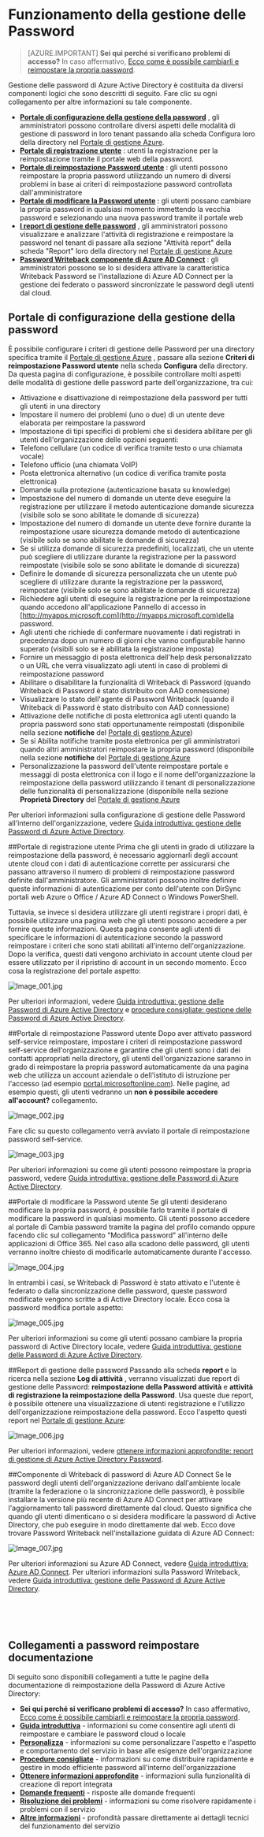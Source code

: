 <properties
    pageTitle="Come funziona: gestione delle Password Azure Active Directory | Microsoft Azure"
    description="Informazioni sui diversi componenti di Azure Active Directory gestione delle Password, inclusi nel punto in cui gli utenti registrare, reimpostare e cambiano le password e in cui gli amministratori di configurano, creare un report sul e attivare la gestione delle password di Active Directory locale."
    services="active-directory"
    documentationCenter=""
    authors="asteen"
    manager="femila"
    editor="curtand"/>

<tags
    ms.service="active-directory"
    ms.workload="identity"
    ms.tgt_pltfrm="na"
    ms.devlang="na"
    ms.topic="article"
    ms.date="07/12/2016"
    ms.author="asteen"/>

# <a name="how-password-management-works"></a>Funzionamento della gestione delle Password

> [AZURE.IMPORTANT] **Sei qui perché si verificano problemi di accesso?** In caso affermativo, [Ecco come è possibile cambiarli e reimpostare la propria password](active-directory-passwords-update-your-own-password.md).

Gestione delle password di Azure Active Directory è costituita da diversi componenti logici che sono descritti di seguito.  Fare clic su ogni collegamento per altre informazioni su tale componente.

- [**Portale di configurazione della gestione della password**](#password-management-configuration-portal) , gli amministratori possono controllare diversi aspetti delle modalità di gestione di password in loro tenant passando alla scheda Configura loro della directory nel [Portale di gestione Azure](https://manage.windowsazure.com).
- [**Portale di registrazione utente**](#user-registration-portal) : utenti la registrazione per la reimpostazione tramite il portale web della password.
- [**Portale di reimpostazione Password utente**](#user-password-reset-portal) : gli utenti possono reimpostare la propria password utilizzando un numero di diversi problemi in base ai criteri di reimpostazione password controllata dall'amministratore
- [**Portale di modificare la Password utente**](#user-password-change-portal) : gli utenti possano cambiare la propria password in qualsiasi momento immettendo la vecchia password e selezionando una nuova password tramite il portale web
- [**I report di gestione delle password**](#password-management-reports) , gli amministratori possono visualizzare e analizzare l'attività di registrazione e reimpostare la password nel tenant di passare alla sezione "Attività report" della scheda "Report" loro della directory nel [Portale di gestione Azure](https://manage.windowsazure.com)
- [**Password Writeback componente di Azure AD Connect**](#password-writeback-component-of-azure-ad-connect) : gli amministratori possono se lo si desidera attivare la caratteristica Writeback Password se l'installazione di Azure AD Connect per la gestione dei federato o password sincronizzate le password degli utenti dal cloud.

## <a name="password-management-configuration-portal"></a>Portale di configurazione della gestione della password
È possibile configurare i criteri di gestione delle Password per una directory specifica tramite il [Portale di gestione Azure](https://manage.windowsazure.com) , passare alla sezione **Criteri di reimpostazione Password utente** nella scheda **Configura** della directory.  Da questa pagina di configurazione, è possibile controllare molti aspetti delle modalità di gestione delle password parte dell'organizzazione, tra cui:

- Attivazione e disattivazione di reimpostazione della password per tutti gli utenti in una directory
- Impostare il numero dei problemi (uno o due) di un utente deve elaborata per reimpostare la password
- Impostazione di tipi specifici di problemi che si desidera abilitare per gli utenti dell'organizzazione delle opzioni seguenti:
 - Telefono cellulare (un codice di verifica tramite testo o una chiamata vocale)
 - Telefono ufficio (una chiamata VoIP)
 - Posta elettronica alternativo (un codice di verifica tramite posta elettronica)
 - Domande sulla protezione (autenticazione basata su knowledge)
- Impostazione del numero di domande un utente deve eseguire la registrazione per utilizzare il metodo autenticazione domande sicurezza (visibile solo se sono abilitate le domande di sicurezza)
- Impostazione del numero di domande un utente deve fornire durante la reimpostazione usare sicurezza domande metodo di autenticazione (visibile solo se sono abilitate le domande di sicurezza)
- Se si utilizza domande di sicurezza predefiniti, localizzati, che un utente può scegliere di utilizzare durante la registrazione per la password reimpostate (visibile solo se sono abilitate le domande di sicurezza)
- Definire le domande di sicurezza personalizzata che un utente può scegliere di utilizzare durante la registrazione per la password, reimpostare (visibile solo se sono abilitate le domande di sicurezza)
- Richiedere agli utenti di eseguire la registrazione per la reimpostazione quando accedono all'applicazione Pannello di accesso in [http://myapps.microsoft.com](http://myapps.microsoft.com)della password.
- Agli utenti che richiede di confermare nuovamente i dati registrati in precedenza dopo un numero di giorni che vanno configurabile hanno superato (visibili solo se è abilitata la registrazione imposta)
- Fornire un messaggio di posta elettronica dell'help desk personalizzato o un URL che verrà visualizzato agli utenti in caso di problemi di reimpostazione password
- Abilitare o disabilitare la funzionalità di Writeback di Password (quando Writeback di Password è stato distribuito con AAD connessione)
- Visualizzare lo stato dell'agente di Password Writeback (quando il Writeback di Password è stato distribuito con AAD connessione)
- Attivazione delle notifiche di posta elettronica agli utenti quando la propria password sono stati opportunamente reimpostati (disponibile nella sezione **notifiche** del [Portale di gestione Azure](https://manage.windowsazure.com))
- Se si Abilita notifiche tramite posta elettronica per gli amministratori quando altri amministratori reimpostare la propria password (disponibile nella sezione **notifiche** del [Portale di gestione Azure](https://manage.windowsazure.com)
- Personalizzazione la password dell'utente reimpostare portale e messaggi di posta elettronica con il logo e il nome dell'organizzazione la reimpostazione della password utilizzando il tenant di personalizzazione delle funzionalità di personalizzazione (disponibile nella sezione **Proprietà Directory** del [Portale di gestione Azure](https://manage.windowsazure.com)

Per ulteriori informazioni sulla configurazione di gestione delle Password all'interno dell'organizzazione, vedere [Guida introduttiva: gestione delle Password di Azure Active Directory](active-directory-passwords-getting-started.md).

##<a name="user-registration-portal"></a>Portale di registrazione utente
Prima che gli utenti in grado di utilizzare la reimpostazione della password, è necessario aggiornarli degli account utente cloud con i dati di autenticazione corrette per assicurarsi che passano attraverso il numero di problemi di reimpostazione password definite dall'amministratore.  Gli amministratori possono inoltre definire queste informazioni di autenticazione per conto dell'utente con DirSync portali web Azure o Office / Azure AD Connect o Windows PowerShell.

Tuttavia, se invece si desidera utilizzare gli utenti registrare i propri dati, è possibile utilizzare una pagina web che gli utenti possono accedere a per fornire queste informazioni.  Questa pagina consente agli utenti di specificare le informazioni di autenticazione secondo la password reimpostare i criteri che sono stati abilitati all'interno dell'organizzazione.  Dopo la verifica, questi dati vengono archiviato in account utente cloud per essere utilizzato per il ripristino di account in un secondo momento. Ecco cosa la registrazione del portale aspetto:

  ![][001]

Per ulteriori informazioni, vedere [Guida introduttiva: gestione delle Password di Azure Active Directory](active-directory-passwords-getting-started.md) e [procedure consigliate: gestione delle Password di Azure Active Directory](active-directory-passwords-best-practices.md).

##<a name="user-password-reset-portal"></a>Portale di reimpostazione Password utente
Dopo aver attivato password self-service reimpostare, impostare i criteri di reimpostazione password self-service dell'organizzazione e garantire che gli utenti sono i dati dei contatti appropriati nella directory, gli utenti dell'organizzazione saranno in grado di reimpostare la propria password automaticamente da una pagina web che utilizza un account aziendale o dell'istituto di istruzione per l'accesso (ad esempio [portal.microsoftonline.com](https://portal.microsoftonline.com)). Nelle pagine, ad esempio questi, gli utenti vedranno un **non è possibile accedere all'account?** collegamento.

  ![][002]

Fare clic su questo collegamento verrà avviato il portale di reimpostazione password self-service.

  ![][003]

Per ulteriori informazioni su come gli utenti possono reimpostare la propria password, vedere [Guida introduttiva: gestione delle Password di Azure Active Directory](active-directory-passwords-getting-started.md).

##<a name="user-password-change-portal"></a>Portale di modificare la Password utente
Se gli utenti desiderano modificare la propria password, è possibile farlo tramite il portale di modificare la password in qualsiasi momento.  Gli utenti possono accedere al portale di Cambia password tramite la pagina del profilo comando oppure facendo clic sul collegamento "Modifica password" all'interno delle applicazioni di Office 365.  Nel caso alla scadono delle password, gli utenti verranno inoltre chiesto di modificarle automaticamente durante l'accesso.

  ![][004]

In entrambi i casi, se Writeback di Password è stato attivato e l'utente è federato o dalla sincronizzazione delle password, queste password modificate vengono scritte a di Active Directory locale. Ecco cosa la password modifica portale aspetto:

  ![][005]

Per ulteriori informazioni su come gli utenti possano cambiare la propria password di Active Directory locale, vedere [Guida introduttiva: gestione delle Password di Azure Active Directory](active-directory-passwords-getting-started.md).

##<a name="password-management-reports"></a>Report di gestione delle password
Passando alla scheda **report** e la ricerca nella sezione **Log di attività** , verranno visualizzati due report di gestione delle Password: **reimpostazione della Password attività** e **attività di registrazione la reimpostazione della Password**.  Usa queste due report, è possibile ottenere una visualizzazione di utenti registrazione e l'utilizzo dell'organizzazione reimpostazione della password. Ecco l'aspetto questi report nel [Portale di gestione Azure](https://manage.windowsazure.com):

  ![][006]

Per ulteriori informazioni, vedere [ottenere informazioni approfondite: report di gestione di Azure Active Directory Password](active-directory-passwords-get-insights.md).

##<a name="password-writeback-component-of-azure-ad-connect"></a>Componente di Writeback di password di Azure AD Connect
Se le password degli utenti dell'organizzazione derivano dall'ambiente locale (tramite la federazione o la sincronizzazione delle password), è possibile installare la versione più recente di Azure AD Connect per attivare l'aggiornamento tali password direttamente dal cloud.  Questo significa che quando gli utenti dimenticano o si desidera modificare la password di Active Directory, che può eseguire in modo direttamente dal web.  Ecco dove trovare Password Writeback nell'installazione guidata di Azure AD Connect:

  ![][007]

Per ulteriori informazioni su Azure AD Connect, vedere [Guida introduttiva: Azure AD Connect](active-directory-aadconnect.md). Per ulteriori informazioni sulla Password Writeback, vedere [Guida introduttiva: gestione delle Password di Azure Active Directory](active-directory-passwords-getting-started.md).


<br/>
<br/>
<br/>

## <a name="links-to-password-reset-documentation"></a>Collegamenti a password reimpostare documentazione
Di seguito sono disponibili collegamenti a tutte le pagine della documentazione di reimpostazione della Password di Azure Active Directory:

* **Sei qui perché si verificano problemi di accesso?** In caso affermativo, [Ecco come è possibile cambiarli e reimpostare la propria password](active-directory-passwords-update-your-own-password.md).
* [**Guida introduttiva**](active-directory-passwords-getting-started.md) - informazioni su come consentire agli utenti di reimpostare e cambiare le password cloud o locale
* [**Personalizza**](active-directory-passwords-customize.md) - informazioni su come personalizzare l'aspetto e l'aspetto e comportamento del servizio in base alle esigenze dell'organizzazione
* [**Procedure consigliate**](active-directory-passwords-best-practices.md) - informazioni su come distribuire rapidamente e gestire in modo efficiente password all'interno dell'organizzazione
* [**Ottenere informazioni approfondite**](active-directory-passwords-get-insights.md) - informazioni sulla funzionalità di creazione di report integrata
* [**Domande frequenti**](active-directory-passwords-faq.md) - risposte alle domande frequenti
* [**Risoluzione dei problemi**](active-directory-passwords-troubleshoot.md) - informazioni su come risolvere rapidamente i problemi con il servizio
* [**Altre informazioni**](active-directory-passwords-learn-more.md) - profondità passare direttamente ai dettagli tecnici del funzionamento del servizio



[001]: ./media/active-directory-passwords-how-it-works/001.jpg "Image_001.jpg"
[002]: ./media/active-directory-passwords-how-it-works/002.jpg "Image_002.jpg"
[003]: ./media/active-directory-passwords-how-it-works/003.jpg "Image_003.jpg"
[004]: ./media/active-directory-passwords-how-it-works/004.jpg "Image_004.jpg"
[005]: ./media/active-directory-passwords-how-it-works/005.jpg "Image_005.jpg"
[006]: ./media/active-directory-passwords-how-it-works/006.jpg "Image_006.jpg"
[007]: ./media/active-directory-passwords-how-it-works/007.jpg "Image_007.jpg"
